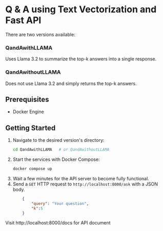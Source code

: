 # Q & A using Text Vectorization and Fast API
There are two versions available:

### QandAwithLLAMA
Uses Llama 3.2 to summarize the top-k answers into a single response.

### QandAwithoutLLAMA
Does not use Llama 3.2 and simply returns the top-k answers.

## Prerequisites
- Docker Engine

## Getting Started
1. Navigate to the desired version's directory:
    ```sh
    cd QandAwithLLAMA   # or QandAwithoutLLAMA
    ```
2. Start the services with Docker Compose:
    ```sh
    docker compose up
    ```
3. Wait a few minutes for the API server to become fully functional.
4. Send a `GET` HTTP request to `http://localhost:8000/ask` with a JSON body.
    ```json
        {
            "query": "Your question",
            "k":5
        }
    ```
Visit http://localhost:8000/docs for API document